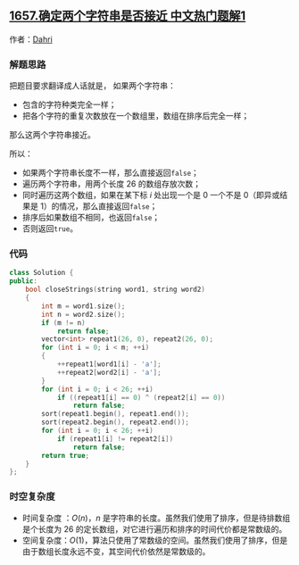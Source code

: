 ## [1657.确定两个字符串是否接近 中文热门题解1](https://leetcode.cn/problems/determine-if-two-strings-are-close/solutions/100000/tong-ji-zi-fu-de-chu-xian-ci-shu-jiu-hao-liao-by-p)

作者：[Dahri](https://leetcode.cn/u/Dahri)

### 解题思路
把题目要求翻译成人话就是，
如果两个字符串：

- 包含的字符种类完全一样；
- 把各个字符的重复次数放在一个数组里，数组在排序后完全一样；

那么这两个字符串接近。

所以：
- 如果两个字符串长度不一样，那么直接返回`false`；
- 遍历两个字符串，用两个长度 $26$ 的数组存放次数；
- 同时遍历这两个数组，如果在某下标 $i$ 处出现一个是 $0$ 一个不是 $0$（即异或结果是 $1$）的情况，那么直接返回`false`；
- 排序后如果数组不相同，也返回`false`；
- 否则返回`true`。

### 代码

```C++ []
class Solution {
public:
    bool closeStrings(string word1, string word2) 
    {
        int m = word1.size();
        int n = word2.size();
        if (m != n)
            return false;
        vector<int> repeat1(26, 0), repeat2(26, 0);
        for (int i = 0; i < m; ++i)
        {
            ++repeat1[word1[i] - 'a'];
            ++repeat2[word2[i] - 'a'];
        }
        for (int i = 0; i < 26; ++i)
            if ((repeat1[i] == 0) ^ (repeat2[i] == 0))
                return false;
        sort(repeat1.begin(), repeat1.end());
        sort(repeat2.begin(), repeat2.end());
        for (int i = 0; i < 26; ++i)
            if (repeat1[i] != repeat2[i])
                return false;
        return true;
    }
};
```
### 时空复杂度
- 时间复杂度 ：$O(n)$，$n$ 是字符串的长度。虽然我们使用了排序，但是待排数组是个长度为 $26$ 的定长数组，对它进行遍历和排序的时间代价都是常数级的。
- 空间复杂度：$O(1)$，算法只使用了常数级的空间。虽然我们使用了排序，但是由于数组长度永远不变，其空间代价依然是常数级的。